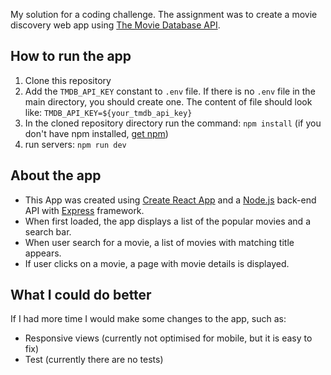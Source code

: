 My solution for a coding challenge.
The assignment was to create a movie discovery web app using [The Movie Database API](https://developers.themoviedb.org/3).

## How to run the app
1. Clone this repository
2. Add the `TMDB_API_KEY` constant to `.env` file. If there is no `.env` file in the main directory, you should create one. The content of file should look like: ```TMDB_API_KEY=${your_tmdb_api_key}```
3. In the cloned repository directory run the command:
`npm install`
(if you don't have npm installed, [get npm](https://www.npmjs.com/get-npm))
4. run servers:
`npm run dev`

## About the app
- This App was created using [Create React App](https://github.com/facebookincubator/create-react-app) and a [Node.js](https://nodejs.org) back-end API with [Express](https://expressjs.com) framework.
- When first loaded, the app displays a list of the popular movies and a search bar.
- When user search for a movie, a list of movies with matching title appears.
- If user clicks on a movie, a page with movie details is displayed.

## What I could do better
If I had more time I would make some changes to the app, such as:
- Responsive views (currently not optimised for mobile, but it is easy to fix)
- Test (currently there are no tests)
